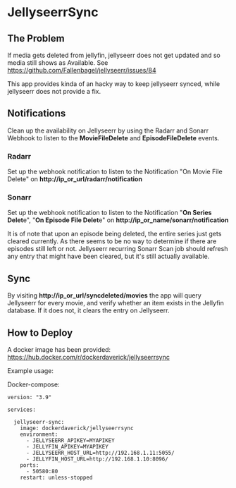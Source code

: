 # JellyseerrSync

## The Problem
If media gets deleted from jellyfin, jellyseerr does not get updated and so media still shows as Available. See https://github.com/Fallenbagel/jellyseerr/issues/84

This app provides kinda of an hacky way to keep jellyseerr synced, while jellyseerr does not provide a fix.

## Notifications
Clean up the availability on Jellyseerr by using the Radarr and Sonarr Webhook to listen to the **MovieFileDelete** and **EpisodeFileDelete** events.

### Radarr

Set up the webhook notification to listen to the Notification "On Movie File Delete" on **http://ip_or_url/radarr/notification**

### Sonarr

Set up the webhook notification to listen to the Notification "**On Series Delet**e", "**On Episode File Delet**e" on **http://ip_or_name/sonarr/notification**

It is of note that upon an episode being deleted, the entire series just gets cleared currently. As there seems to be no way to determine if there are episodes still left or not. Jellyseerr recurring Sonarr Scan
job should refresh any entry that might have been cleared, but it's still actually available.

## Sync
By visiting **http://ip_or_url/syncdeleted/movies** the app will query Jellyseerr for every movie, and verify whether an item exists in the Jellyfin database. If it does not, it clears the entry on Jellyseerr.

## How to Deploy
A docker image has been provided: 
https://hub.docker.com/r/dockerdaverick/jellyseerrsync

Example usage:

Docker-compose:
```
version: "3.9"

services:

  jellyseerr-sync:
    image: dockerdaverick/jellyseerrsync
    environment:
      - JELLYSEERR_APIKEY=MYAPIKEY
      - JELLYFIN_APIKEY=MYAPIKEY
      - JELLYSEERR_HOST_URL=http://192.168.1.11:5055/
      - JELLYFIN_HOST_URL=http://192.168.1.10:8096/
    ports:
      - 50580:80
    restart: unless-stopped
```

